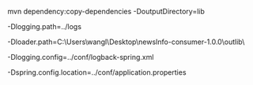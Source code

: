 mvn dependency:copy-dependencies -DoutputDirectory=lib


-Dlogging.path=../logs

-Dloader.path=C:\Users\wangl\Desktop\newsInfo-consumer-1.0.0\outlib\

-Dlogging.config=../conf/logback-spring.xml

-Dspring.config.location=../conf/application.properties


